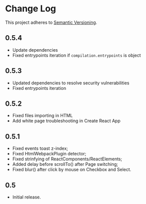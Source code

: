# Change Log
This project adheres to [Semantic Versioning](http://semver.org/).

## 0.5.4
* Update dependencies
* Fixed entrypoints iteration if `compilation.entrypoints` is object

## 0.5.3
* Updated dependencies to resolve security vulnerabilities
* Fixed entrypoints iteration

## 0.5.2
* Fixed files importing in HTML
* Add white page troubleshooting in Create React App

## 0.5.1
* Fixed events toast z-index;
* Fixed HtmlWebpackPlugin detector;
* Fixed strinfying of ReactComponents/ReactElements;
* Added delay before scrollTo() after Page switching;
* Fixed blur() after click by mouse on Checkbox and Select.

## 0.5
* Initial release.
